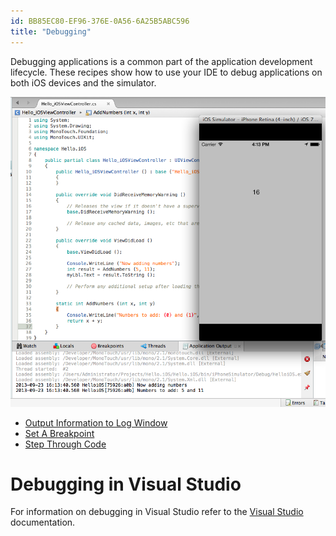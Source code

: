 ```yaml
---
id: BB85EC80-EF96-376E-0A56-6A25B5ABC596
title: "Debugging"
---
```


Debugging applications is a common part of the application development
lifecycle. These recipes show how to use your IDE to debug applications on
both iOS devices and the simulator.

 [ ![](Images/ios_log_02.png)](Images/ios_log_02.png)

-   [Output Information to Log Window](/recipes/cross-platform/ide/debugging/output_information_to_log_window/)
-   [Set A Breakpoint](/recipes/cross-platform/ide/debugging/set_a_breakpoint/)
-   [Step Through Code](/recipes/cross-platform/ide/debugging/step_through_code/)


# Debugging in Visual Studio

For information on debugging in Visual Studio refer to the [Visual Studio ](https://msdn.microsoft.com/en-us/library/sc65sadd.aspx) documentation.
